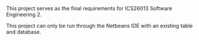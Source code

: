 This project serves as the final requirements for ICS26013 Software Engineering 2.

This project can only be run through the Netbeans IDE with an existing table and database.
